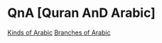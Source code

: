 # QnA [Quran AnD Arabic]
[Kinds of Arabic](https://github.com/mdfnam/QnA/blob/main/Kinds%20of%20Arabic.md)
[Branches of Arabic](https://github.com/mdfnam/QnA/blob/main/Branches%20of%20Arabic.md)






